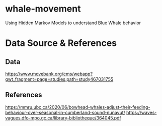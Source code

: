 # whale-movement
Using Hidden Markov Models to understand Blue Whale behavior

# Data Source & References

## Data
https://www.movebank.org/cms/webapp?gwt_fragment=page=studies,path=study467031755

## References
https://mmru.ubc.ca/2020/06/bowhead-whales-adjust-their-feeding-behaviour-over-seasonal-in-cumberland-sound-nunavut/
https://waves-vagues.dfo-mpo.gc.ca/library-bibliotheque/364045.pdf